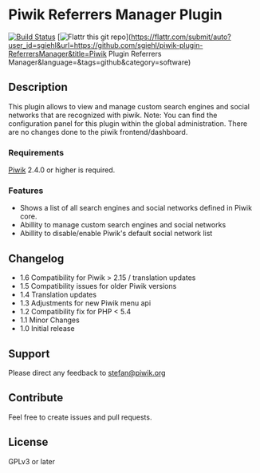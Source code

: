 # Piwik Referrers Manager Plugin

[![Build Status](https://travis-ci.org/sgiehl/piwik-plugin-ReferrersManager.png?branch=master)](https://travis-ci.org/sgiehl/piwik-plugin-ReferrersManager) [![Flattr this git repo](http://api.flattr.com/button/flattr-badge-large.png)](https://flattr.com/submit/auto?user_id=sgiehl&url=https://github.com/sgiehl/piwik-plugin-ReferrersManager&title=Piwik Plugin Referrers Manager&language=&tags=github&category=software) 


## Description

This plugin allows to view and manage custom search engines and social networks that are recognized with piwik.
Note: You can find the configuration panel for this plugin within the global administration. There are no changes done to the piwik frontend/dashboard.

### Requirements

[Piwik](https://github.com/piwik/piwik) 2.4.0 or higher is required.

### Features

- Shows a list of all search engines and social networks defined in Piwik core.
- Abillity to manage custom search engines and social networks
- Abillity to disable/enable Piwik's default social network list

## Changelog

- 1.6 Compatibility for Piwik > 2.15 / translation updates
- 1.5 Compatibility issues for older Piwik versions
- 1.4 Translation updates
- 1.3 Adjustments for new Piwik menu api
- 1.2 Compatibility fix for PHP < 5.4
- 1.1 Minor Changes
- 1.0 Initial release

## Support

Please direct any feedback to [stefan@piwik.org](mailto:stefan@piwik.org)

## Contribute

Feel free to create issues and pull requests.

## License

GPLv3 or later

